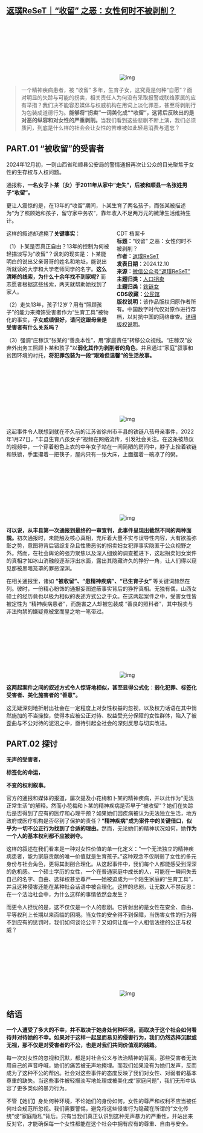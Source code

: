 <!--1733859633000-->
[返璞ReSeT｜“收留” 之恶：女性何时不被剥削？](https://chinadigitaltimes.net/chinese/713829.html)
------

<p><img decoding="async" src="data:image/svg+xml,%3Csvg%20xmlns='http://www.w3.org/2000/svg'%20viewBox='0%200%200%200'%3E%3C/svg%3E" alt="img" data-lazy-src="https://chinadigitaltimes.net/chinese/files/2024/12/post-713829-67588bcd42cc4.png"><noscript><img decoding="async" src="https://chinadigitaltimes.net/chinese/files/2024/12/post-713829-67588bcd42cc4.png" alt="img"></noscript></p><blockquote><p>一个精神疾病患者，被 “收留” 多年，生育子女，这究竟是何种“自愿”？面对明显的失踪与可能的拐卖，相关责任人为何没有采取报警或联络家属的应有举措？我们决不能容忍媒体与权威机构在用词上淡化罪恶，甚至将剥削行为包装成道德行为。<strong>能够将“拐卖”一词美化成““收留”，这背后反映出的是对恶的纵容和对女性的严重剥削。</strong>当我们看到这些悲剧不断上演，我们必须质问，到底是什么样的社会会让女性的苦难被如此轻易消费与遗忘？</p></blockquote><h2>PART.01 “被收留”的受害者</h2><p>2024年12月初，一则山西省和顺县公安局的警情通报再次让公众的目光聚焦于女性的生存权与人权问题。</p><p>通报称，<strong>一名女子卜某（女）于2011年从家中“走失”，后被和顺县一名张姓男子“收留”。</strong></p><p>更让人震惊的是，在13年的“收留”期间，卜某生育了两名孩子，而张某被描述为“为了照顾她和孩子，留守家中务农”，靠年收入不足两万元的微薄生活维持生计。</p><div style="width:42%;float:right;padding-left:20px"><div class="su-spoiler su-spoiler-style-fancy su-spoiler-icon-chevron-circle" data-scroll-offset="0" data-anchor-in-url="no"><div class="su-spoiler-title" tabindex="0" role="button"><span class="su-spoiler-icon"></span>CDT 档案卡</div><div class="su-spoiler-content su-u-clearfix su-u-trim"><strong>标题：</strong>“收留” 之恶：女性何时不被剥削？<br><strong>作者：</strong><a href="https://chinadigitaltimes.net/space/返璞ReSeT" target="_blank">返璞ReSeT</a><br><strong>发表日期：</strong>2024.12.10<br><strong>来源：</strong><a href="https://web.archive.org/web/20241210184101/https://mp.weixin.qq.com/s/Aff7dn4S-PjJ6mmdofuGNA" target="_blank">微信公众号“返璞ReSeT”</a><br><strong>主题归类：</strong><a href="https://chinadigitaltimes.net/space/人口拐卖" target="_blank">人口拐卖</a><br><strong>主题归类：</strong><a href="https://chinadigitaltimes.net/space/铁链女" target="_blank">铁链女</a><br><strong>CDS收藏：</strong><a href="https://chinadigitaltimes.net/space/%E5%85%AC%E6%B0%91%E9%A6%86" target="_blank" rel="noopener">公民馆</a><br><strong>版权说明：</strong>该作品版权归原作者所有。中国数字时代仅对原作进行存档，以对抗中国的网络审查。<a href="https://chinadigitaltimes.net/chinese/copyright">详细版权说明</a>。</div></div></div><p>这样的叙述却遮掩了<strong>关键事实</strong>：</p><p>（1）卜某是否真正自由？13年的控制为何被轻描淡写为“收留”？讽刺的现实是：卜某能明白的说出父亲哥哥的姓名和地址，能说出所就读的大学和大学老师同学的名字。<strong>这么清晰的线索，为什么十余年找不到家呢? </strong>而志愿者根据这些线索，两天就帮助她找到了家人。</p><p>（2）走失13年，孩子12岁？用有“照顾孩子”的能力来掩饰受害者作为“生育工具”被物化的事实，<strong>子女成绩很好，请问这跟母亲是受害者有什么关系吗？</strong></p><p>（3）强调“庄稼汉”张某的“善良本性”，用“家庭责任”转移公众视线。“庄稼汉”放弃外出务工照顾卜某和孩子”以<strong>弱化其作为剥削者的角色</strong>。并且通过“家庭”叙事和贫困环境的衬托，<strong>将犯罪包装为一段“艰难但温馨”的生活故事。</strong></p><p><img decoding="async" src="data:image/svg+xml,%3Csvg%20xmlns='http://www.w3.org/2000/svg'%20viewBox='0%200%200%200'%3E%3C/svg%3E" alt="img" data-lazy-src="https://chinadigitaltimes.net/chinese/files/2024/12/post-713829-67588bcd5abc5."><noscript><img decoding="async" src="https://chinadigitaltimes.net/chinese/files/2024/12/post-713829-67588bcd5abc5." alt="img"></noscript></p><p>这起事件令人联想到就在不久前的江苏省徐州市丰县的铁链八孩母亲事件，2022年1月27日，“丰县生育八孩女子”视频在网络流传，引发社会关注。在这条被热议的视频中，一个穿着粉色上衣的中年女子站在一间简陋的房间中，脖子上拴着铁链和铁锁，手里攥着一把筷子，屋内只有一张大床，上面摆着一碗凉了的粥。</p><p><img decoding="async" src="data:image/svg+xml,%3Csvg%20xmlns='http://www.w3.org/2000/svg'%20viewBox='0%200%200%200'%3E%3C/svg%3E" alt="img" data-lazy-src="https://chinadigitaltimes.net/chinese/files/2024/12/post-713829-67588bcd8615c.png"><noscript><img decoding="async" src="https://chinadigitaltimes.net/chinese/files/2024/12/post-713829-67588bcd8615c.png" alt="img"></noscript></p><p><strong>可以说，从丰县第一次通报到最终的一审宣判，此事件呈现出截然不同的两种面貌。</strong>初次通报时，未能触及核心真相，充斥着大量不实与误导性内容，大有欲盖弥彰之势，意图将背后错综复杂且性质恶劣的拐卖妇女犯罪事实隐匿于公众视野之外。然而，在社会舆论的强力聚焦以及深入细致的调查推进下，这起拐卖妇女案件的真相才如冰山消融般逐渐浮出水面，露出其隐藏许久的狰狞一角，让人们得以窥见那被黑暗笼罩的罪恶深渊。</p><p>在相关通报里，诸如 <strong>“被收留”、“患精神疾病”、“已生育子女” </strong>等关键词赫然在列。彼时，一份精心粉饰的通报妄图遮蔽事实背后的狰狞真相。无独有偶，山西女硕士的经历竟也以极为相似的表述方式公之于众。在这两起案件之中，受害女性皆被定性为 “精神疾病患者”，而施害之人却被包装成 “善良的照料者”，其中拐卖与非法拘禁的嫌疑竟被堂而皇之地一笔带过。</p><p><img decoding="async" src="data:image/svg+xml,%3Csvg%20xmlns='http://www.w3.org/2000/svg'%20viewBox='0%200%200%200'%3E%3C/svg%3E" alt="img" data-lazy-src="https://chinadigitaltimes.net/chinese/files/2024/12/post-713829-67588bcdb1e06.png"><noscript><img decoding="async" src="https://chinadigitaltimes.net/chinese/files/2024/12/post-713829-67588bcdb1e06.png" alt="img"></noscript></p><p><strong>这两起案件之间的叙述方式令人惊讶地相似，甚至显得公式化</strong>：<strong>弱化犯罪、标签化受害者、美化施害者的“善意”。</strong></p><p>这无疑深刻地折射出社会在一定程度上对女性权益的忽视，以及权力话语在其中悄然施加的不当操控，使得本应被公正对待、权益受充分保障的女性群体，陷入了被歪曲与不公对待的泥沼之中，亟待引起全社会的深刻反思与切实改进。</p><h2>PART.02 探讨</h2><p><strong>无声的受害者，</strong></p><p><strong>标签化的命运，</strong></p><p><strong>不变的权利叙事。</strong></p><p>官方的通报和媒体的报道，屡次提及小花梅和卜某的精神疾病，并以此作为“无法正常生活”的解释。然而小花梅和卜某的精神疾病是否早于“被收留”？她们在失踪后是否得到了应有的医疗和心理干预？如果她们因疾病被认为无法独立生活，地方政府或医疗机构是否尽到了保护的责任？<strong>“精神疾病”成为案件中的关键借口，似乎为一切不公正行为找到了合适的理由。</strong>然而，无论她们的精神状况如何，她<strong>作为一个人的基本权利都不应被剥夺。</strong></p><p>这样的叙述在我们看来是一种对女性价值的单一化定义：“一个无法独立的精神疾病患者，能为家庭贡献的唯一价值就是生育孩子。”这种观念不仅削弱了女性的多元身份与社会角色，更将其剥削合理化。从这起事件中，我们每个人都能感受到深深的危机感。一个硕士学历的女性，一个在普通家庭中成长的人，可能在一瞬间失去自己的名字、自由、选择权甚至尊严——她被迫成为一个陌生家庭的“生育工具”，并且这种侵害还能在某种社会话语中被合理化。这样的悲剧，让无数人不禁反思：在一个法治社会中，为什么这样的事情依然会发生？</p><p>而更令人担忧的是，这不仅仅是一个人的悲剧。它折射出的是女性在安全、自由、平等权利上长期以来面临的困境。当女性的安全得不到保障，当伤害女性的行为得不到应有的惩罚时，我们如何谈论公平？又如何让每一个人相信法律的公正与权威？</p><p><img decoding="async" src="data:image/svg+xml,%3Csvg%20xmlns='http://www.w3.org/2000/svg'%20viewBox='0%200%200%200'%3E%3C/svg%3E" alt="img" data-lazy-src="https://chinadigitaltimes.net/chinese/files/2024/12/post-713829-67588bcddc6c8.png"><noscript><img decoding="async" src="https://chinadigitaltimes.net/chinese/files/2024/12/post-713829-67588bcddc6c8.png" alt="img"></noscript></p><h2>结语</h2><p><strong>一个人遭受了多大的不幸，并不取决于她身处何种环境，而取决于这个社会如何看待并对待她的不幸。如果对于这样一起显而易见的侵害行为，我们仍然选择沉默或无视，那不仅是对受害者的不公，也是对我们共同价值观的践踏。</strong></p><p>每一次对女性的忽视和沉默，都是对社会公义与法治精神的背离。那些受害者无法用自己的声音呼喊，她们的痛苦被无声地掩埋。而我们如果没有为她们发声，反而成为了这种不公的帮凶。社会对这些事件的态度反映了我们对女性、对弱者的基本尊重的缺失。当这些事件被轻描淡写地处理或被美化成“家庭问题”，我们无形中纵容了更多类似的暴力行为。</p><p>不管【她们】身处何种环境，不论她们的身份如何，女性的尊严和权利不应当被任何社会规范所忽视。我们需要警惕，避免将这些侵害行为隐藏在所谓的“文化传统”或“家庭隐私”背后。只有当我们真正认识到这种无声暴力的严重性，并站出来反对它，才能确保每一个女性都能在这个社会中拥有应有的尊重、自由与安全。</p><div class="addtoany_share_save_container addtoany_content addtoany_content_bottom"><div class="a2a_kit a2a_kit_size_32 addtoany_list" data-a2a-url="https://chinadigitaltimes.net/chinese/713829.html" data-a2a-title="返璞ReSeT｜“收留” 之恶：女性何时不被剥削？"><a class="a2a_button_facebook" href="https://www.addtoany.com/add_to/facebook?linkurl=https%3A%2F%2Fchinadigitaltimes.net%2Fchinese%2F713829.html&amp;linkname=%E8%BF%94%E7%92%9EReSeT%EF%BD%9C%E2%80%9C%E6%94%B6%E7%95%99%E2%80%9D%20%E4%B9%8B%E6%81%B6%EF%BC%9A%E5%A5%B3%E6%80%A7%E4%BD%95%E6%97%B6%E4%B8%8D%E8%A2%AB%E5%89%A5%E5%89%8A%EF%BC%9F" title="Facebook" rel="nofollow noopener" target="_blank"></a><a class="a2a_button_twitter" href="https://www.addtoany.com/add_to/twitter?linkurl=https%3A%2F%2Fchinadigitaltimes.net%2Fchinese%2F713829.html&amp;linkname=%E8%BF%94%E7%92%9EReSeT%EF%BD%9C%E2%80%9C%E6%94%B6%E7%95%99%E2%80%9D%20%E4%B9%8B%E6%81%B6%EF%BC%9A%E5%A5%B3%E6%80%A7%E4%BD%95%E6%97%B6%E4%B8%8D%E8%A2%AB%E5%89%A5%E5%89%8A%EF%BC%9F" title="Twitter" rel="nofollow noopener" target="_blank"></a><a class="a2a_button_telegram" href="https://www.addtoany.com/add_to/telegram?linkurl=https%3A%2F%2Fchinadigitaltimes.net%2Fchinese%2F713829.html&amp;linkname=%E8%BF%94%E7%92%9EReSeT%EF%BD%9C%E2%80%9C%E6%94%B6%E7%95%99%E2%80%9D%20%E4%B9%8B%E6%81%B6%EF%BC%9A%E5%A5%B3%E6%80%A7%E4%BD%95%E6%97%B6%E4%B8%8D%E8%A2%AB%E5%89%A5%E5%89%8A%EF%BC%9F" title="Telegram" rel="nofollow noopener" target="_blank"></a><a class="a2a_button_reddit" href="https://www.addtoany.com/add_to/reddit?linkurl=https%3A%2F%2Fchinadigitaltimes.net%2Fchinese%2F713829.html&amp;linkname=%E8%BF%94%E7%92%9EReSeT%EF%BD%9C%E2%80%9C%E6%94%B6%E7%95%99%E2%80%9D%20%E4%B9%8B%E6%81%B6%EF%BC%9A%E5%A5%B3%E6%80%A7%E4%BD%95%E6%97%B6%E4%B8%8D%E8%A2%AB%E5%89%A5%E5%89%8A%EF%BC%9F" title="Reddit" rel="nofollow noopener" target="_blank"></a><a class="a2a_button_whatsapp" href="https://www.addtoany.com/add_to/whatsapp?linkurl=https%3A%2F%2Fchinadigitaltimes.net%2Fchinese%2F713829.html&amp;linkname=%E8%BF%94%E7%92%9EReSeT%EF%BD%9C%E2%80%9C%E6%94%B6%E7%95%99%E2%80%9D%20%E4%B9%8B%E6%81%B6%EF%BC%9A%E5%A5%B3%E6%80%A7%E4%BD%95%E6%97%B6%E4%B8%8D%E8%A2%AB%E5%89%A5%E5%89%8A%EF%BC%9F" title="WhatsApp" rel="nofollow noopener" target="_blank"></a><a class="a2a_button_email" href="https://www.addtoany.com/add_to/email?linkurl=https%3A%2F%2Fchinadigitaltimes.net%2Fchinese%2F713829.html&amp;linkname=%E8%BF%94%E7%92%9EReSeT%EF%BD%9C%E2%80%9C%E6%94%B6%E7%95%99%E2%80%9D%20%E4%B9%8B%E6%81%B6%EF%BC%9A%E5%A5%B3%E6%80%A7%E4%BD%95%E6%97%B6%E4%B8%8D%E8%A2%AB%E5%89%A5%E5%89%8A%EF%BC%9F" title="Email" rel="nofollow noopener" target="_blank"></a><a class="a2a_button_copy_link" href="https://www.addtoany.com/add_to/copy_link?linkurl=https%3A%2F%2Fchinadigitaltimes.net%2Fchinese%2F713829.html&amp;linkname=%E8%BF%94%E7%92%9EReSeT%EF%BD%9C%E2%80%9C%E6%94%B6%E7%95%99%E2%80%9D%20%E4%B9%8B%E6%81%B6%EF%BC%9A%E5%A5%B3%E6%80%A7%E4%BD%95%E6%97%B6%E4%B8%8D%E8%A2%AB%E5%89%A5%E5%89%8A%EF%BC%9F" title="Copy Link" rel="nofollow noopener" target="_blank"></a><a class="a2a_dd addtoany_share_save addtoany_share" href="https://www.addtoany.com/share"></a></div></div>
